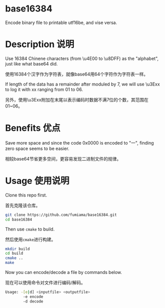 # base16384
Encode binary file to printable utf16be, and vise versa.

# Description 说明
Use 16384 Chinene characters (from \u4E00 to \u8DFF) as the "alphabet", just like what base64 did.

使用16384个汉字作为字符表，就像base64用64个字符作为字符表一样。

If length of the data has a remainder after moduled by 7, we will use \u3Exx to log it with xx ranging from 01 to 06.

另外，使用\u3Exx附加在末尾以表示编码时数据不满7位的个数，其范围在01~06。

# Benefits 优点
Save more space and since the code 0x0000 is encoded to "一", finding zero space seems to be easier.

相较base64节省更多空间，更容易发现二进制文件的规律。

# Usage 使用说明

Clone this repo first.

首先克隆该仓库。

```bash
git clone https://github.com/fumiama/base16384.git
cd base16384
```

Then use `cmake` to build.

然后使用`cmake`进行构建。

```bash
mkdir build
cd build
cmake ..
make
```

Now you can encode/decode a file by commands below.

现在可以使用命令对文件进行编码/解码。

```bash
Usage: -[e|d] <inputfile> <outputfile>
        -e encode
        -d decode
```